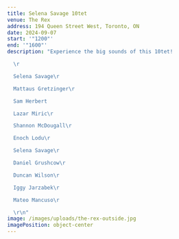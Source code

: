```yaml
---
title: Selena Savage 10tet
venue: The Rex
address: 194 Queen Street West, Toronto, ON
date: 2024-09-07
start: '"1200"'
end: '"1600"'
description: "Experience the big sounds of this 10tet!

  \r

  Selena Savage\r

  Mattaus Gretzinger\r

  Sam Herbert

  Lazar Miric\r

  Shannon McDougall\r

  Enoch Lodu\r

  Selena Savage\r

  Daniel Grushcow\r

  Duncan Wilson\r

  Iggy Jarzabek\r

  Mateo Mancuso\r

  \r\n"
image: /images/uploads/the-rex-outside.jpg
imagePosition: object-center
---
```

